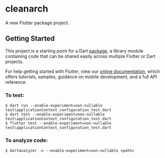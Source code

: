 # cleanarch

A new Flutter package project.

## Getting Started

This project is a starting point for a Dart
[package](https://flutter.dev/developing-packages/),
a library module containing code that can be shared easily across
multiple Flutter or Dart projects.

For help getting started with Flutter, view our 
[online documentation](https://flutter.dev/docs), which offers tutorials, 
samples, guidance on mobile development, and a full API reference.

### To test:
```
$ dart run --enable-experiment=non-nullable test\applicationContext_configuration_test.dart
$ dart test --enable-experiment=non-nullable test\applicationContext_configuration_test.dart
$ flutter test --enable-experiment=non-nullable test\applicationContext_configuration_test.dart
```

### To analyze code:
```
$ dartanalyzer -v --enable-experiment=non-nullable <path>
```